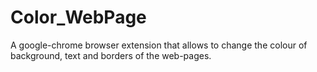 # Color_WebPage
A google-chrome browser extension that allows to change the colour of background, text and borders of the web-pages.
